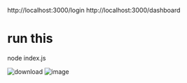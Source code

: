 http://localhost:3000/login
http://localhost:3000/dashboard
# run this 
node index.js



![download](https://github.com/user-attachments/assets/4f01d707-cb12-40ca-8070-2d12b27e01d9)
![image](https://github.com/user-attachments/assets/ede0b26d-d4c7-42b4-8705-8527ae48eb16)
